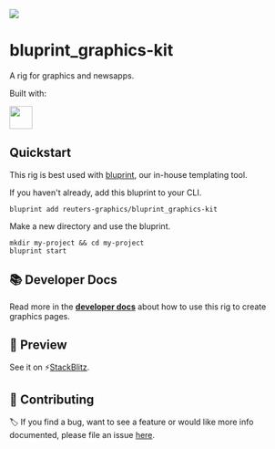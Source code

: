 ![](https://graphics.thomsonreuters.com/style-assets/images/logos/reuters-graphics-logo/svg/graphics-logo-color-dark.svg)

# bluprint_graphics-kit

A rig for graphics and newsapps. 

Built with:

<a href="https://kit.svelte.dev/" target="_blank">
<img src="https://kit.svelte.dev/images/svelte-kit-horizontal.svg" height="40" />
</a>

## Quickstart

This rig is best used with [bluprint](https://github.com/reuters-graphics/bluprint), our in-house templating tool.

If you haven't already, add this bluprint to your CLI.

```
bluprint add reuters-graphics/bluprint_graphics-kit
```

Make a new directory and use the bluprint.

```
mkdir my-project && cd my-project
bluprint start
```

## 📚 Developer Docs

Read more in the **[developer docs](https://reuters-graphics.github.io/docs_graphics-kit/)** about how to use this rig to create graphics pages.

## 👀 Preview

See it on ⚡[StackBlitz](https://stackblitz.com/github/reuters-graphics/bluprint_graphics-kit).

## 🙌 Contributing

🏷️ If you find a bug, want to see a feature or would like more info documented, please file an issue [here](https://github.com/reuters-graphics/bluprint_graphics-kit/issues).
